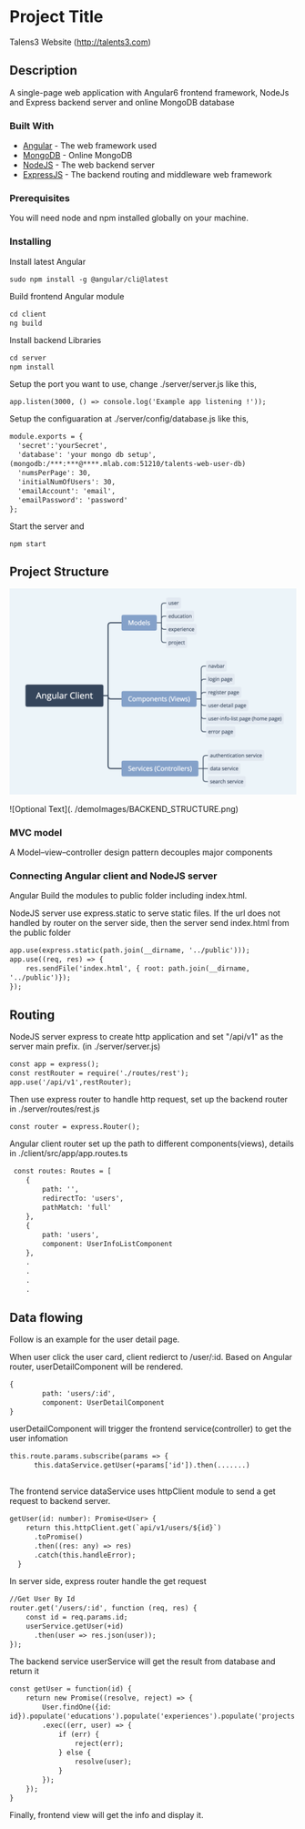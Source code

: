 # Project Title

Talens3 Website (http://talents3.com)

## Description

A single-page web application with Angular6 frontend framework, NodeJs and Express backend server and online MongoDB database

### Built With

* [Angular](https://angular.io/) - The web framework used
* [MongoDB](https://mlab.com/) - Online MongoDB
* [NodeJS](https://nodejs.org/en/) - The web backend server
* [ExpressJS](https://expressjs.com/) - The backend routing and middleware web framework

### Prerequisites

You will need node and npm installed globally on your machine.


### Installing

Install latest Angular

```
sudo npm install -g @angular/cli@latest
```

Build frontend Angular module

```
cd client
ng build
```

Install backend Libraries

```
cd server
npm install
```

Setup the port you want to use, change ./server/server.js like this,

```
app.listen(3000, () => console.log('Example app listening !'));
```
Setup the configuaration at ./server/config/database.js like this, 

```
module.exports = {
  'secret':'yourSecret',
  'database': 'your mongo db setup', (mongodb:/***:***@****.mlab.com:51210/talents-web-user-db)
  'numsPerPage': 30,
  'initialNumOfUsers': 30,
  'emailAccount': 'email', 
  'emailPassword': 'password'
};

```

Start the server and 

```
npm start
```



## Project Structure

![Optional Text](./demoImages/FRONTEND_STRUCTURE.png)

![Optional Text](. /demoImages/BACKEND_STRUCTURE.png)

### MVC model

A Model–view–controller design pattern decouples major components

### Connecting Angular client and NodeJS server

Angular Build the modules to public folder including index.html.

NodeJS server use express.static to serve static files. If the url does not handled by router on the server side, then the server send index.html from the public folder
```
app.use(express.static(path.join(__dirname, '../public')));
app.use((req, res) => {
    res.sendFile('index.html', { root: path.join(__dirname, '../public')});
});
```

## Routing

NodeJS server express to create http application and set "/api/v1" as the server main prefix. (in ./server/server.js) 

```
const app = express();
const restRouter = require('./routes/rest');
app.use('/api/v1',restRouter);
```

Then use express router to handle http request, set up the backend router in ./server/routes/rest.js

```
const router = express.Router();
```

Angular client router set up the path to different components(views), details in ./client/src/app/app.routes.ts
```
 const routes: Routes = [
    {
        path: '',
        redirectTo: 'users',
        pathMatch: 'full'
    },
    {
        path: 'users',
        component: UserInfoListComponent
    },
    .
    .
    .
    .
```

## Data flowing

Follow is an example for the user detail page. 

When user click the user card, client redierct to /user/:id. Based on Angular router, userDetailComponent will be rendered.
```
{
        path: 'users/:id',
        component: UserDetailComponent
}
```
userDetailComponent will trigger the frontend service(controller) to get the user infomation

```
this.route.params.subscribe(params => {
      this.dataService.getUser(+params['id']).then(.......)
          
```

The frontend service dataService uses httpClient module to send a get request to backend server.
```
getUser(id: number): Promise<User> {
    return this.httpClient.get(`api/v1/users/${id}`)
      .toPromise()
      .then((res: any) => res)
      .catch(this.handleError);
  }
```

In server side, express router handle the get request
```
//Get User By Id
router.get('/users/:id', function (req, res) {
    const id = req.params.id;
    userService.getUser(+id)
      .then(user => res.json(user));
});
```

The backend service userService will get the result from database and return it 
```
const getUser = function(id) {
    return new Promise((resolve, reject) => {
        User.findOne({id: id}).populate('educations').populate('experiences').populate('projects')
        .exec((err, user) => {
            if (err) {
                reject(err);
            } else {
                resolve(user);
            }
        });
    });
}

```

Finally, frontend view will get the info and display it.  



